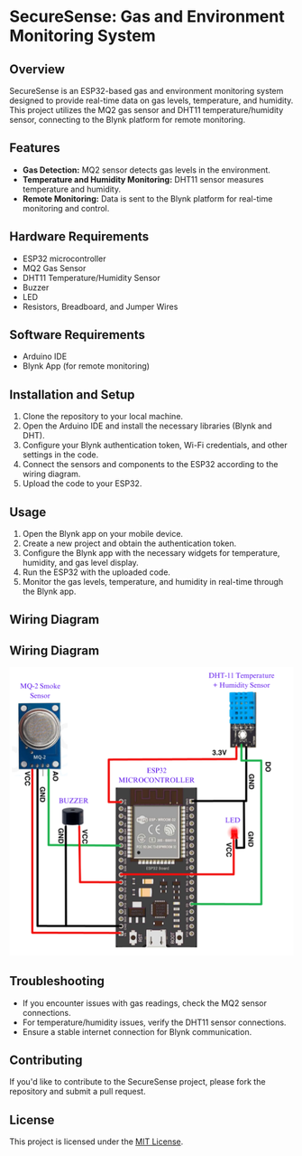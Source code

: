 # SecureSense: Gas and Environment Monitoring System

## Overview

SecureSense is an ESP32-based gas and environment monitoring system designed to provide real-time data on gas levels, temperature, and humidity. This project utilizes the MQ2 gas sensor and DHT11 temperature/humidity sensor, connecting to the Blynk platform for remote monitoring.

## Features

- **Gas Detection:** MQ2 sensor detects gas levels in the environment.
- **Temperature and Humidity Monitoring:** DHT11 sensor measures temperature and humidity.
- **Remote Monitoring:** Data is sent to the Blynk platform for real-time monitoring and control.

## Hardware Requirements

- ESP32 microcontroller
- MQ2 Gas Sensor
- DHT11 Temperature/Humidity Sensor
- Buzzer
- LED
- Resistors, Breadboard, and Jumper Wires

## Software Requirements

- Arduino IDE
- Blynk App (for remote monitoring)

## Installation and Setup

1. Clone the repository to your local machine.
2. Open the Arduino IDE and install the necessary libraries (Blynk and DHT).
3. Configure your Blynk authentication token, Wi-Fi credentials, and other settings in the code.
4. Connect the sensors and components to the ESP32 according to the wiring diagram.
5. Upload the code to your ESP32.

## Usage

1. Open the Blynk app on your mobile device.
2. Create a new project and obtain the authentication token.
3. Configure the Blynk app with the necessary widgets for temperature, humidity, and gas level display.
4. Run the ESP32 with the uploaded code.
5. Monitor the gas levels, temperature, and humidity in real-time through the Blynk app.

## Wiring Diagram

## Wiring Diagram

![Wiring Diagram](SmartSense_Circuit.png)


## Troubleshooting

- If you encounter issues with gas readings, check the MQ2 sensor connections.
- For temperature/humidity issues, verify the DHT11 sensor connections.
- Ensure a stable internet connection for Blynk communication.

## Contributing

If you'd like to contribute to the SecureSense project, please fork the repository and submit a pull request.

## License

This project is licensed under the [MIT License](LICENSE).
